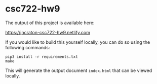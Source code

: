# csc722-hw9

The output of this project is available here:

https://jncraton-csc722-hw9.netlify.com

If you would like to build this yourself locally, you can do so using the following commands:

    pip3 install -r requirements.txt
    make

This will generate the output document `index.html` that can be viewed locally.

